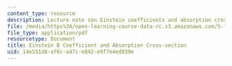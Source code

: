 ```yaml
---
content_type: resource
description: Lecture note son Einstein coefficients and absorption cross-section.
file: /media/https%3A/open-learning-course-data-rc.s3.amazonaws.com/5-74-introductory-quantum-mechanics-ii-spring-2009/14e551d8af0ca47ce842e9f7e4ed039e_MIT5_74s09_lec04_3.pdf
file_type: application/pdf
resourcetype: Document
title: Einstein B Coefficient and Absorption Cross-section
uid: 14e551d8-af0c-a47c-e842-e9f7e4ed039e
---
```

